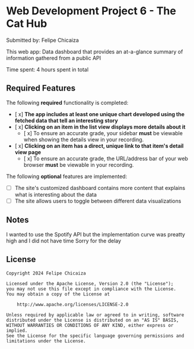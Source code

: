 # Web Development Project 6 - The Cat Hub

Submitted by:  Felipe Chicaiza

This web app: Data dashboard that provides an at-a-glance summary of information gathered from a public API

Time spent: 4 hours spent in total

## Required Features

The following **required** functionality is completed:

- [ x] **The app includes at least one unique chart developed using the fetched data that tell an interesting story**
- [ x] **Clicking on an item in the list view displays more details about it**
  - [ x] To ensure an accurate grade, your sidebar **must** be viewable when showing the details view in your recording.
- [ x] **Clicking on an item has a direct, unique link to that item's detail view page**
  - [ x] To ensure an accurate grade, the URL/address bar of your web browser **must** be viewable in your recording.  


The following **optional** features are implemented:

- [ ] The site's customized dashboard contains more content that explains what is interesting about the data
- [ ] The site allows users to toggle between different data visualizations

## Notes

I wanted to use the Spotify API but the implementation curve was preatty high and I did not have time Sorry for the delay

## License

    Copyright 2024 Felipe Chicaiza

    Licensed under the Apache License, Version 2.0 (the "License");
    you may not use this file except in compliance with the License.
    You may obtain a copy of the License at

        http://www.apache.org/licenses/LICENSE-2.0

    Unless required by applicable law or agreed to in writing, software
    distributed under the License is distributed on an "AS IS" BASIS,
    WITHOUT WARRANTIES OR CONDITIONS OF ANY KIND, either express or implied.
    See the License for the specific language governing permissions and
    limitations under the License.
